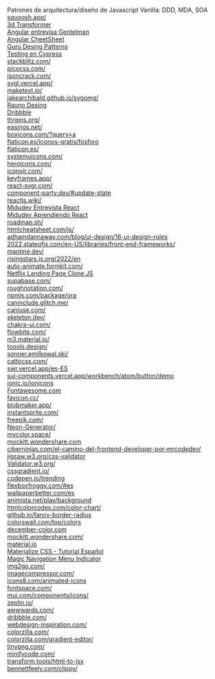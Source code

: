 Patrones de arquitectura/diseño de Javascript Vanilla: DDD, MDA, SOA
<br>
<a href="https://squoosh.app/">squoosh.app/</a>
<br>
<a href="https://www.3dtransformer.com/">3d Transformer</a>
<br>
<a href="https://www.youtube.com/watch?v=5vOj1yDzJwY&list=PL42UNLc8e48TK24-hBKfDMbZjQB8xFrOA&index=40&t=2271s">Angular entrevisa Gentelman</a>
<br>
<a href="https://www.interviewbit.com/angular-cheat-sheet/#angular-lifecycle-hooks">Angular CheetSheet</a>
<br>
<a href="https://refactoring.guru/es/design-patterns">Gurú Desing Patterns</a>
<br>
<a href="https://www.youtube.com/watch?v=HDFNjDKKO6A">Testing en Cypress</a>
<br>
<a href="https://stackblitz.com/">stackblitz.com/</a>
<br>
<a href="https://picocss.com/">picocss.com/</a>
<br>
<a href="https://jsoncrack.com/">jsoncrack.com/</a>
<br>
<a href="https://svgl.vercel.app/">svgl.vercel.app/</a>
<br>
<a href="https://maketext.io/">maketext.io/</a>
<br>
<a href="https://jakearchibald.github.io/svgomg/">jakearchibald.github.io/svgomg/</a>
<br>
<a href="https://rauno.me/craft">Rauno Desing</a>
<br>
<a href="https://dribbble.com/">Dribbble</a>
<br>
<a href="https://threejs.org/">threejs.org/</a>
<br>
<a href="https://easings.net/">easings.net/</a>
<br>
<a href="https://boxicons.com/?query=a">boxicons.com/?query=a</a>
<br>
<a href="https://www.flaticon.es/iconos-gratis/fosforo">flaticon.es/iconos-gratis/fosforo</a>
<br>
<a href="https://www.flaticon.es/">flaticon.es/</a>
<br>
<a href="https://www.systemuicons.com/">systemuicons.com/</a>
<br>
<a href="https://heroicons.com/">heroicons.com/</a>
<br>
<a href="https://iconoir.com/">iconoir.com/</a>
<br>
<a href="https://keyframes.app/">keyframes.app/</a>
<br>
<a href="https://react-svgr.com/">react-svgr.com/</a>
<br>
<a href="https://component-party.dev/#update-state">component-party.dev/#update-state</a>
<br>
<a href="https://www.reactjs.wiki/">reactjs.wiki/</a>
<br>
<a href="https://github.com/midudev/preguntas-entrevista-react">Midudev Entrevista React</a>
<br>
<a href="https://github.com/midudev/aprendiendo-react">Midudev Aprendiendo React</a>
<br>
<a href="https://roadmap.sh/">roadmap.sh/</a>
<br>
<a href="https://htmlcheatsheet.com/js/">htmlcheatsheet.com/js/</a>
<br>
<a href="https://www.adhamdannaway.com/blog/ui-design/16-ui-design-rules">adhamdannaway.com/blog/ui-design/16-ui-design-rules</a>
<br>
<a href="https://2022.stateofjs.com/en-US/libraries/front-end-frameworks/">2022.stateofjs.com/en-US/libraries/front-end-frameworks/</a>
<br>
<a href="https://mantine.dev/">mantine.dev/</a>
<br>
<a href="https://risingstars.js.org/2022/en">risingstars.js.org/2022/en</a>
<br>
<a href="https://auto-animate.formkit.com/">auto-animate.formkit.com/</a>
<br>
<a href="https://www.youtube.com/watch?v=P7t13SGytRk&t=22s">Netflix Landing Page Clone JS</a>
<br>
<a href="https://supabase.com/">supabase.com/</a>
<br>
<a href="https://roughnotation.com/">roughnotation.com/</a>
<br>
<a href="https://www.npmjs.com/package/ora">npmjs.com/package/ora</a>
<br>
<a href="https://caninclude.glitch.me/">caninclude.glitch.me/</a>
<br>
<a href="https://caniuse.com/">caniuse.com/</a>
<br>
<a href="https://www.skeleton.dev/">skeleton.dev/</a>
<br>
<a href="https://chakra-ui.com/">chakra-ui.com/</a>
<br>
<a href="https://flowbite.com/">flowbite.com/</a>
<br>
<a href="https://m3.material.io/">m3.material.io/</a>
<br>
<a href="https://www.toools.design/">toools.design/</a>
<br>
<a href="https://sonner.emilkowal.ski/">sonner.emilkowal.ski/</a>
<br>
<a href="https://www.cattocss.com/">cattocss.com/</a>
<br>
<a href="https://swr.vercel.app/es-ES">swr.vercel.app/es-ES</a>
<br>
<a href="https://sui-components.vercel.app/workbench/atom/button/demo">sui-components.vercel.app/workbench/atom/button/demo</a>
<br>
<a href="https://ionic.io/ionicons">ionic.io/ionicons</a>
<br>
<a href="https://fontawesome.com/v5.15/icons?d=gallery&p=2">Fontawesome.com</a>
<br>
<a href="https://www.favicon.cc/">favicon.cc/</a>
<br>
<a href="https://www.blobmaker.app/">blobmaker.app/</a>
<br>
<a href="https://instantsprite.com/">instantsprite.com/</a>
<br>
<a href="https://www.freepik.com/">freepik.com/</a>
<br>
<a href="https://yaroslavweb.github.io/Neon-Generator/">Neon-Generator/</a>
<br>
<a href="https://mycolor.space/">mycolor.space/</a>
<br>
<a href="https://mockitt.wondershare.com/blog.html?utm_source=youtube&utm_medium=influencer&utm_campaign=md-pq&utm_term=soydalto-blog&utm_content=video_md_md_en_20108400_2021-09-03">mockitt.wondershare.com</a>
<br>
<a href="https://ciberninjas.com/el-camino-del-frontend-developer-por-mrcodedev/">ciberninjas.com/el-camino-del-frontend-developer-por-mrcodedev/</a>
<br>
<a href="https://jigsaw.w3.org/css-validator/#validate_by_input+with_options">jigsaw.w3.org/css-validator</a>
<br>
<a href="https://validator.w3.org/#validate_by_input">Validator.w3.org/</a>
<br>
<a href="https://cssgradient.io/">cssgradient.io/</a>
<br>
<a href="https://codepen.io/trending">codepen.io/trending</a>
<br>
<a href="https://flexboxfroggy.com/#es">flexboxfroggy.com/#es</a>
<br>
<a href="https://www.wallpaperbetter.com/es">wallpaperbetter.com/es</a>
<br>
<a href="https://animista.net/play/background">animista.net/play/background</a>
<br>
<a href="https://htmlcolorcodes.com/color-chart/">htmlcolorcodes.com/color-chart/</a>
<br>
<a href="https://9elements.github.io/fancy-border-radius/#76.100.0.24--.">github.io/fancy-border-radius</a>
<br>
<a href="https://colorswall.com/top/colors">colorswall.com/top/colors</a>
<br>
<a href="https://www.december.com/html/spec/color3.html">december-color.com</a>
<br>
<a href="https://mockitt.wondershare.com/">mockitt.wondershare.com/</a>
<br>
<a href="https://material.io/design/color/the-color-system.html#color-theme-creation">material.io</a>
<br>
<a href="https://www.youtube.com/playlist?list=PLPl81lqbj-4J2Lbx1_qp7Yzo7wvjYiQ4E">Materialize CSS - Tutorial Español</a>
<br>
<a href="https://www.youtube.com/watch?v=ArTVfdHOB-M">Magic Navigation Menu Indicator</a>
<br>
<a href="https://www.img2go.com/">img2go.com/</a>
<br>
<a href="https://imagecompressor.com/">imagecompressor.com/</a>
<br>
<a href="https://icons8.com/animated-icons">icons8.com/animated-icons</a>
<br>
<a href="https://www.fontspace.com/">fontspace.com/</a>
<br>
<a href="https://mui.com/components/icons/">mui.com/components/icons/</a>
<br>
<a href="https://zeplin.io/">zeplin.io/</a>
<br>
<a href="https://www.awwwards.com/">awwwards.com/</a>
<br>
<a href="https://dribbble.com/">dribbble.com/</a>
<br>
<a href="https://www.webdesign-inspiration.com/">webdesign-inspiration.com/</a>
<br>
<a href="https://www.colorzilla.com/">colorzilla.com/</a>
<br>
<a href="https://www.colorzilla.com/gradient-editor/">colorzilla.com/gradient-editor/</a>
<br>
<a href="https://tinypng.com/">tinypng.com/</a>
<br>
<a href="https://minifycode.com/">minifycode.com/</a>
<br>
<a href="https://transform.tools/html-to-jsx">transform.tools/html-to-jsx</a>
<br>
<a href="https://bennettfeely.com/clippy/">bennettfeely.com/clippy/</a>
<br>
